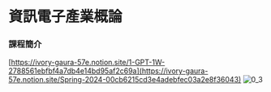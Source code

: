 # 資訊電子產業概論
### 課程簡介
[https://ivory-gaura-57e.notion.site/1-GPT-1W-2788561ebfbf4a7db4e14bd95af2c69a](https://ivory-gaura-57e.notion.site/Spring-2024-00cb6215cd3e4adebfec03a2e8f36043)
![0_3](https://github.com/knnv5h/ITEE2024/assets/43922704/4eefe0dd-f389-4981-bf6d-4626680fbb67)
